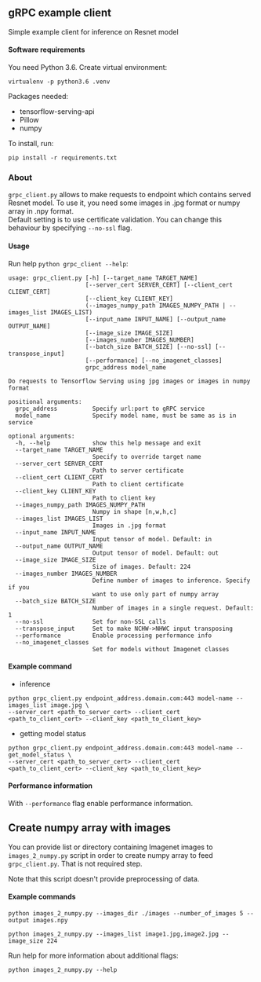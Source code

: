 ## gRPC example client

Simple example client for inference on Resnet model 

#### Software requirements
You need Python 3.6. Create virtual environment:
```
virtualenv -p python3.6 .venv
```
Packages needed:
* tensorflow-serving-api
* Pillow
* numpy

To install, run:

```
pip install -r requirements.txt
```

### About

`grpc_client.py` allows to make requests to endpoint which contains served Resnet model. To use it, 
you need some images in .jpg format or numpy array in .npy format.  
Default setting is to use certificate validation. You can change this behaviour by specifying `--no-ssl` flag.  


#### Usage
Run help `python grpc_client --help`: 
```
usage: grpc_client.py [-h] [--target_name TARGET_NAME]
                      [--server_cert SERVER_CERT] [--client_cert CLIENT_CERT]
                      [--client_key CLIENT_KEY]
                      (--images_numpy_path IMAGES_NUMPY_PATH | --images_list IMAGES_LIST)
                      [--input_name INPUT_NAME] [--output_name OUTPUT_NAME]
                      [--image_size IMAGE_SIZE]
                      [--images_number IMAGES_NUMBER]
                      [--batch_size BATCH_SIZE] [--no-ssl] [--transpose_input]
                      [--performance] [--no_imagenet_classes]
                      grpc_address model_name

Do requests to Tensorflow Serving using jpg images or images in numpy format

positional arguments:
  grpc_address          Specify url:port to gRPC service
  model_name            Specify model name, must be same as is in service

optional arguments:
  -h, --help            show this help message and exit
  --target_name TARGET_NAME
                        Specify to override target name
  --server_cert SERVER_CERT
                        Path to server certificate
  --client_cert CLIENT_CERT
                        Path to client certificate
  --client_key CLIENT_KEY
                        Path to client key
  --images_numpy_path IMAGES_NUMPY_PATH
                        Numpy in shape [n,w,h,c]
  --images_list IMAGES_LIST
                        Images in .jpg format
  --input_name INPUT_NAME
                        Input tensor of model. Default: in
  --output_name OUTPUT_NAME
                        Output tensor of model. Default: out
  --image_size IMAGE_SIZE
                        Size of images. Default: 224
  --images_number IMAGES_NUMBER
                        Define number of images to inference. Specify if you
                        want to use only part of numpy array
  --batch_size BATCH_SIZE
                        Number of images in a single request. Default: 1
  --no-ssl              Set for non-SSL calls
  --transpose_input     Set to make NCHW->NHWC input transposing
  --performance         Enable processing performance info
  --no_imagenet_classes
                        Set for models without Imagenet classes
```


#### Example command
* inference
```
python grpc_client.py endpoint_address.domain.com:443 model-name --images_list image.jpg \
--server_cert <path_to_server_cert> --client_cert <path_to_client_cert> --client_key <path_to_client_key>
```
* getting model status
```
python grpc_client.py endpoint_address.domain.com:443 model-name --get_model_status \
--server_cert <path_to_server_cert> --client_cert <path_to_client_cert> --client_key <path_to_client_key>
```

#### Performance information
With `--performance` flag enable performance information.

##
## Create numpy array with images
You can provide list or directory containing Imagenet images to `images_2_numpy.py` script in order 
to create numpy array to feed `grpc_client.py`. That is not required step.

Note that this script doesn't provide preprocessing of data.

#### Example commands
```
python images_2_numpy.py --images_dir ./images --number_of_images 5 --output images.npy
```
```
python images_2_numpy.py --images_list image1.jpg,image2.jpg --image_size 224
```
Run help for more information about additional flags:
```
python images_2_numpy.py --help
```
